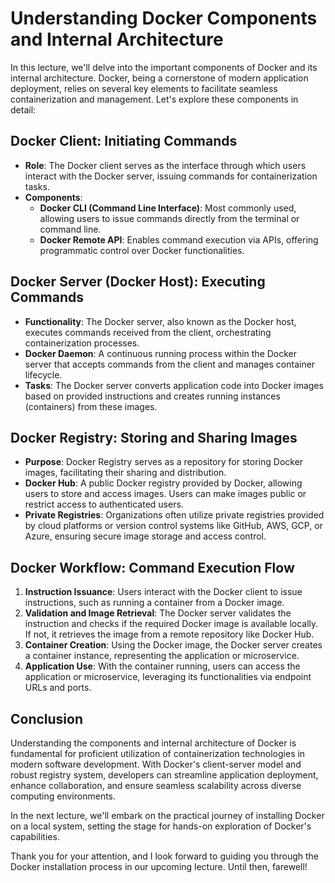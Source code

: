 # Understanding Docker Components and Internal Architecture

In this lecture, we'll delve into the important components of Docker and its internal architecture. Docker, being a cornerstone of modern application deployment, relies on several key elements to facilitate seamless containerization and management. Let's explore these components in detail:

## Docker Client: Initiating Commands
- **Role**: The Docker client serves as the interface through which users interact with the Docker server, issuing commands for containerization tasks.
- **Components**:
  - **Docker CLI (Command Line Interface)**: Most commonly used, allowing users to issue commands directly from the terminal or command line.
  - **Docker Remote API**: Enables command execution via APIs, offering programmatic control over Docker functionalities.

## Docker Server (Docker Host): Executing Commands
- **Functionality**: The Docker server, also known as the Docker host, executes commands received from the client, orchestrating containerization processes.
- **Docker Daemon**: A continuous running process within the Docker server that accepts commands from the client and manages container lifecycle.
- **Tasks**: The Docker server converts application code into Docker images based on provided instructions and creates running instances (containers) from these images.

## Docker Registry: Storing and Sharing Images
- **Purpose**: Docker Registry serves as a repository for storing Docker images, facilitating their sharing and distribution.
- **Docker Hub**: A public Docker registry provided by Docker, allowing users to store and access images. Users can make images public or restrict access to authenticated users.
- **Private Registries**: Organizations often utilize private registries provided by cloud platforms or version control systems like GitHub, AWS, GCP, or Azure, ensuring secure image storage and access control.

## Docker Workflow: Command Execution Flow
1. **Instruction Issuance**: Users interact with the Docker client to issue instructions, such as running a container from a Docker image.
2. **Validation and Image Retrieval**: The Docker server validates the instruction and checks if the required Docker image is available locally. If not, it retrieves the image from a remote repository like Docker Hub.
3. **Container Creation**: Using the Docker image, the Docker server creates a container instance, representing the application or microservice.
4. **Application Use**: With the container running, users can access the application or microservice, leveraging its functionalities via endpoint URLs and ports.

## Conclusion
Understanding the components and internal architecture of Docker is fundamental for proficient utilization of containerization technologies in modern software development. With Docker's client-server model and robust registry system, developers can streamline application deployment, enhance collaboration, and ensure seamless scalability across diverse computing environments.

In the next lecture, we'll embark on the practical journey of installing Docker on a local system, setting the stage for hands-on exploration of Docker's capabilities.

Thank you for your attention, and I look forward to guiding you through the Docker installation process in our upcoming lecture. Until then, farewell!